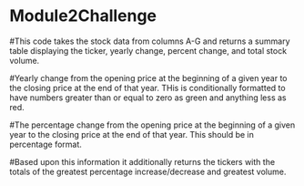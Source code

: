 # Module2Challenge
#This code takes the stock data from columns A-G and returns a summary table displaying the ticker, yearly change, percent change, and total stock volume. 

#Yearly change from the opening price at the beginning of a given year to the closing price at the end of that year. THis is conditionally formatted to have numbers greater than or equal to zero as green and anything less as red. 

#The percentage change from the opening price at the beginning of a given year to the closing price at the end of that year. This should be in percentage format.

#Based upon this information it additionally returns the tickers with the totals of the greatest percentage increase/decrease and greatest volume. 
